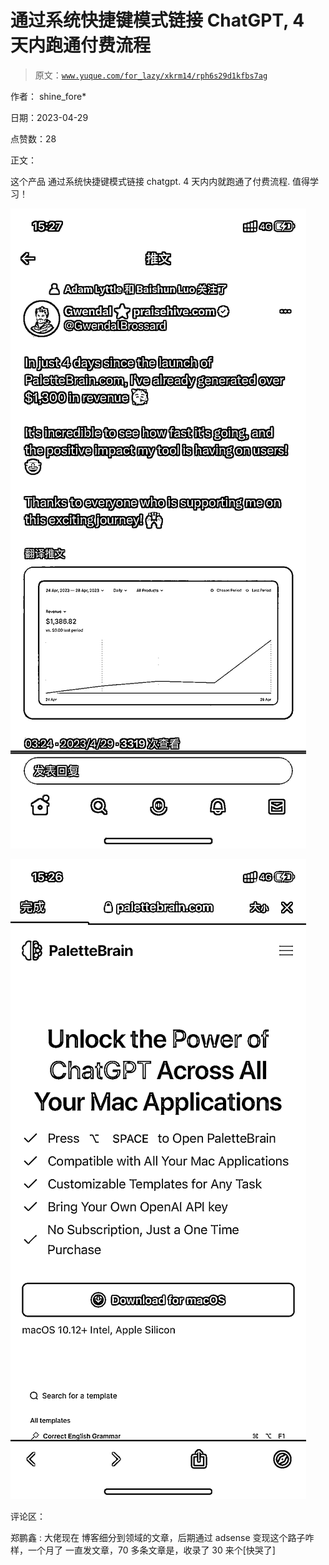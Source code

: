 # 通过系统快捷键模式链接 ChatGPT, 4 天内跑通付费流程

> 原文：[`www.yuque.com/for_lazy/xkrm14/rph6s29d1kfbs7ag`](https://www.yuque.com/for_lazy/xkrm14/rph6s29d1kfbs7ag)

作者： shine_fore*

日期：2023-04-29

点赞数：28

正文：

这个产品 通过系统快捷键模式链接 chatgpt. 4 天内内就跑通了付费流程. 值得学习！

![](img/21d87bf61846298f40b2802c513091b6.png)

![](img/c99cec47ce8d6864712de993afec3174.png)

评论区：

郑鹏鑫 : 大佬现在 博客细分到领域的文章，后期通过 adsense 变现这个路子咋样，一个月了 一直发文章，70 多条文章是，收录了 30 来个[快哭了]



